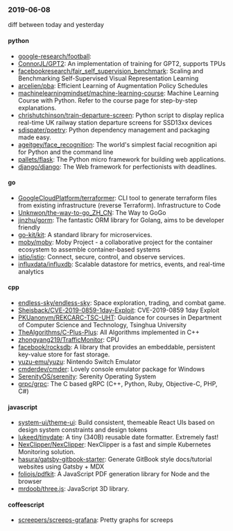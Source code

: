 ### 2019-06-08
diff between today and yesterday

#### python
* [google-research/football](https://github.com/google-research/football): 
* [ConnorJL/GPT2](https://github.com/ConnorJL/GPT2): An implementation of training for GPT2, supports TPUs
* [facebookresearch/fair_self_supervision_benchmark](https://github.com/facebookresearch/fair_self_supervision_benchmark): Scaling and Benchmarking Self-Supervised Visual Representation Learning
* [arcelien/pba](https://github.com/arcelien/pba): Efficient Learning of Augmentation Policy Schedules
* [machinelearningmindset/machine-learning-course](https://github.com/machinelearningmindset/machine-learning-course):  Machine Learning Course with Python. Refer to the course page for step-by-step explanations.
* [chrishutchinson/train-departure-screen](https://github.com/chrishutchinson/train-departure-screen): Python script to display replica real-time UK railway station departure screens for SSD13xx devices
* [sdispater/poetry](https://github.com/sdispater/poetry): Python dependency management and packaging made easy.
* [ageitgey/face_recognition](https://github.com/ageitgey/face_recognition): The world's simplest facial recognition api for Python and the command line
* [pallets/flask](https://github.com/pallets/flask): The Python micro framework for building web applications.
* [django/django](https://github.com/django/django): The Web framework for perfectionists with deadlines.

#### go
* [GoogleCloudPlatform/terraformer](https://github.com/GoogleCloudPlatform/terraformer): CLI tool to generate terraform files from existing infrastructure (reverse Terraform). Infrastructure to Code
* [Unknwon/the-way-to-go_ZH_CN](https://github.com/Unknwon/the-way-to-go_ZH_CN): The Way to GoGo 
* [jinzhu/gorm](https://github.com/jinzhu/gorm): The fantastic ORM library for Golang, aims to be developer friendly
* [go-kit/kit](https://github.com/go-kit/kit): A standard library for microservices.
* [moby/moby](https://github.com/moby/moby): Moby Project - a collaborative project for the container ecosystem to assemble container-based systems
* [istio/istio](https://github.com/istio/istio): Connect, secure, control, and observe services.
* [influxdata/influxdb](https://github.com/influxdata/influxdb): Scalable datastore for metrics, events, and real-time analytics

#### cpp
* [endless-sky/endless-sky](https://github.com/endless-sky/endless-sky): Space exploration, trading, and combat game.
* [Sheisback/CVE-2019-0859-1day-Exploit](https://github.com/Sheisback/CVE-2019-0859-1day-Exploit): CVE-2019-0859 1day Exploit
* [PKUanonym/REKCARC-TSC-UHT](https://github.com/PKUanonym/REKCARC-TSC-UHT):  Guidance for courses in Department of Computer Science and Technology, Tsinghua University
* [TheAlgorithms/C-Plus-Plus](https://github.com/TheAlgorithms/C-Plus-Plus): All Algorithms implemented in C++
* [zhongyang219/TrafficMonitor](https://github.com/zhongyang219/TrafficMonitor): CPU
* [facebook/rocksdb](https://github.com/facebook/rocksdb): A library that provides an embeddable, persistent key-value store for fast storage.
* [yuzu-emu/yuzu](https://github.com/yuzu-emu/yuzu): Nintendo Switch Emulator
* [cmderdev/cmder](https://github.com/cmderdev/cmder): Lovely console emulator package for Windows
* [SerenityOS/serenity](https://github.com/SerenityOS/serenity): Serenity Operating System
* [grpc/grpc](https://github.com/grpc/grpc): The C based gRPC (C++, Python, Ruby, Objective-C, PHP, C#)

#### javascript
* [system-ui/theme-ui](https://github.com/system-ui/theme-ui): Build consistent, themeable React UIs based on design system constraints and design tokens
* [lukeed/tinydate](https://github.com/lukeed/tinydate): A tiny (340B) reusable date formatter. Extremely fast!
* [NexClipper/NexClipper](https://github.com/NexClipper/NexClipper):  NexClipper is a fast and simple Kubernetes Monitoring solution.
* [hasura/gatsby-gitbook-starter](https://github.com/hasura/gatsby-gitbook-starter): Generate GitBook style docs/tutorial websites using Gatsby + MDX
* [foliojs/pdfkit](https://github.com/foliojs/pdfkit): A JavaScript PDF generation library for Node and the browser
* [mrdoob/three.js](https://github.com/mrdoob/three.js): JavaScript 3D library.

#### coffeescript
* [screepers/screeps-grafana](https://github.com/screepers/screeps-grafana): Pretty graphs for screeps
